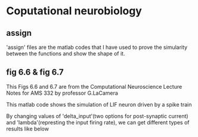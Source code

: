 # Coputational neurobiology

## assign 
'assign' files are the matlab codes that I have used to prove the simularity between the functions and show the shape of it.

## fig 6.6 & fig 6.7 
This Figs 6.6 and 6.7 are from the Computational Neuroscience Lecture Notes for AMS 332 by professor G.LaCamera

This matlab code shows the simulation of LIF neuron driven by a spike train

By changing values of 'delta_input'(two options for post-synaptic current) and 'lambda'(represting the input firing rate), we can get different types of results like below


